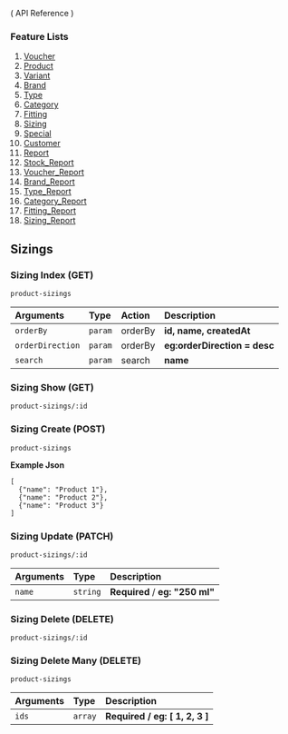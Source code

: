 ( API Reference )

### Feature Lists

1. [Voucher](VOUCHER.md)
1. [Product](PRODUCT.md)
1. [Variant](PRODUCT_VARIANT.md)
1. [Brand](PRODUCT_BRAND.md)
1. [Type](PRODUCT_TYPE.md)
1. [Category](PRODUCT_CATEGORY.md)
1. [Fitting](PRODUCT_FITTING.md)
1. [Sizing](PRODUCT_SIZING.md)
1. [Special](SPECIAL.md)
1. [Customer](CUSTOMER.md)
1. [Report](REPORT.md)
1. [Stock_Report](STOCK_REPORT.md)
1. [Voucher_Report](VOUCHER_REPORT.md)
1. [Brand_Report](BRAND_REPORT.md)
1. [Type_Report](TYPE_REPORT.md)
1. [Category_Report](CATEGORY_REPORT.md)
1. [Fitting_Report](FITTING_REPORT.md)
1. [Sizing_Report](SIZING_REPORT.md)

## Sizings

### Sizing Index (GET)

```
product-sizings
```

| Arguments        | Type    | Action  | Description                  |
| :--------------- | :------ | :------ | :--------------------------- |
| `orderBy`        | `param` | orderBy | **id, name, createdAt**      |
| `orderDirection` | `param` | orderBy | **eg:orderDirection = desc** |
| `search`         | `param` | search  | **name**                     |

### Sizing Show (GET)

```
product-sizings/:id
```

### Sizing Create (POST)

```
product-sizings
```

**Example Json**

```
[
  {"name": "Product 1"},
  {"name": "Product 2"},
  {"name": "Product 3"}
]
```

### Sizing Update (PATCH)

```
product-sizings/:id
```

| Arguments | Type     | Description                     |
| :-------- | :------- | :------------------------------ |
| `name`    | `string` | **Required** / **eg: "250 ml"** |

### Sizing Delete (DELETE)

```
product-sizings/:id
```

### Sizing Delete Many (DELETE)

```
product-sizings
```

| Arguments | Type    | Description                            |
| :-------- | :------ | :------------------------------------- |
| `ids`     | `array` | **Required** **/** **eg: [ 1, 2, 3 ]** |

